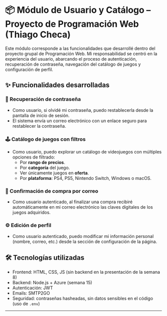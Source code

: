 # 📦 Módulo de Usuario y Catálogo – Proyecto de Programación Web (Thiago Checa)

Este módulo corresponde a las funcionalidades que desarrollé dentro del proyecto grupal de Programación Web. Mi responsabilidad se centró en la experiencia del usuario, abarcando el proceso de autenticación, recuperación de contraseña, navegación del catálogo de juegos y configuración de perfil.

## ✨ Funcionalidades desarrolladas

### 🔐 Recuperación de contraseña

-   Como usuario, si olvidé mi contraseña, puedo restablecerla desde la pantalla de inicio de sesión.
-   El sistema envía un correo electrónico con un enlace seguro para restablecer la contraseña.

### 🕹️ Catálogo de juegos con filtros

-   Como usuario, puedo explorar un catálogo de videojuegos con múltiples opciones de filtrado:
    -   Por **rango de precios**.
    -   Por **categoría** del juego.
    -   Ver únicamente juegos en **oferta**.
    -   Por **plataforma**: PS4, PS5, Nintendo Switch, Windows o macOS.

### 📧 Confirmación de compra por correo

-   Como usuario autenticado, al finalizar una compra recibiré automáticamente en mi correo electrónico las claves digitales de los juegos adquiridos.

### ⚙️ Edición de perfil

-   Como usuario autenticado, puedo modificar mi información personal (nombre, correo, etc.) desde la sección de configuración de la página.

## 🛠️ Tecnologías utilizadas

-   Frontend: HTML, CSS, JS (sin backend en la presentación de la semana 8)
-   Backend: Node.js + Azure (semana 15)
-   Autenticación: JWT
-   Emails: SMTP2GO
-   Seguridad: contraseñas hasheadas, sin datos sensibles en el código (uso de `.env`)

---